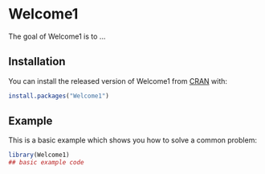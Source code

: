 
# Welcome1

<!-- badges: start -->
<!-- badges: end -->

The goal of Welcome1 is to ...

## Installation

You can install the released version of Welcome1 from [CRAN](https://CRAN.R-project.org) with:

``` r
install.packages("Welcome1")
```

## Example

This is a basic example which shows you how to solve a common problem:

``` r
library(Welcome1)
## basic example code
```

